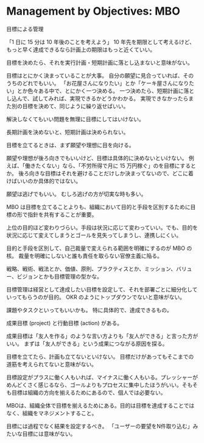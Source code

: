 # Management by Objectives: MBO

目標による管理

「1 日に 15 分は 10 年後のことを考えよう」
10 年先を期限として考えるけど、もっと早く達成できるなら計画上の期限はもっと近くていい。

目標を決めたら、それを実行計画・短期計画に落とし込まないと意味がない。

目標はとにかく決まっていることが大事。
自分の願望に見合っていれば、そのうちのどれでもいい。
「お花屋さんになりたい」とか「ケーキ屋さんになりたい」とか色々ある中で、とにかく一つ決める。
一つ決めたら、短期計画に落とし込んで、試してみれば、実現できるかどうかわかる。
実現できなかったらまた別の目標を決めて、同じように繰り返せばいい。

解決しなくてもいい問題を無理に目標にしてはいけない。

長期計画を決めないと、短期計画は決められない。

目標を立てるときは、まず願望や理想に目を向ける。

願望や理想が後ろ向きでもいいけど、目標は具体的に決めないといけない。
例えば、「働きたくない」なら、「不労所得で月に 15 万円稼ぐ」のを目標にするとか。
後ろ向きな目標はそれを避けることだけしか決まってないので、どこに着けばいいのか具体的ではない。

願望は逃げでもいい。
むしろ逃げの方が切実な時も多い。

MBO は目標を立てることよりも、組織において目的と手段を区別するために目標の形で指針を共有することが重要。

上位の目的ほど変わりづらい。手段は状況に応じて変わっていい。でも、目的を状況に応じて変えてしまうとゴールを見失ってしまうし、連携しにくい。

目的と手段を区別して、自己裁量で変えられる範囲を明確にするのが MBO の核。
裁量を明確にしないと誰も責任を取らない官僚主義に陥る。

戦略、戦術、戦法とか、価値、原則、プラクティスとか、ミッション、バリュー、ビジョンとかも目標管理の型かな。

目標管理は経営として達成したい目標を設定して、それを部署ごとに細分化していってもらうのが目的。
OKR のようにトップダウンでないと意味がない。

課題やタスクといってもいいかも。
特に具体的で、達成できるもの。

成果目標 (project) と行動目標 (action) がある。

成果目標は「友人を作る」のような言い方よりも「友人ができる」と言った方がいい。
まずは「友人ができる」という成果につながる原因を探る。

目標を立てたら、計画も立てないといけない。
目標だけがあってもそこまでの道筋を考えられてないと意味がない。

目標設定がプラスに働く人もいれば、マイナスに働く人もいる。プレッシャーがめんどくさく感じるなら、ゴールよりもプロセスに集中したほうがいい。そもそも目標は組織の方向を揃えるためにあるので、個人では必要ない。

MBOは、組織全体で目標を揃えるためにある。目的は目標を達成することではなく、組織をマネジメントすること。

目標には過程でなく結果を設定するべき。
「ユーザーの要望をN件取り込む」みたいな目標には意味がない。
